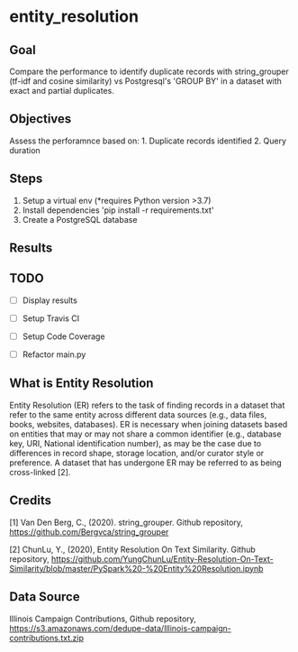 # entity_resolution


## Goal
Compare the performance to identify duplicate records with string_grouper (tf-idf and cosine similarity) 
vs Postgresql's 'GROUP BY' in a dataset with exact and partial duplicates. 


## Objectives
Assess the perforamnce based on:
    1. Duplicate records identified 
    2. Query duration
 

## Steps
1. Setup a virtual env (*requires Python version >3.7)  
2. Install dependencies 'pip install -r requirements.txt' 
3. Create a PostgreSQL database


## Results


## TODO
- [ ] Display results
- [ ] Setup Travis CI 
- [ ] Setup Code Coverage 
- [ ] Refactor main.py


## What is Entity Resolution
Entity Resolution (ER) refers to the task of finding records in a dataset that refer to the same entity across different data sources (e.g., data files, books, websites, databases). ER is necessary when joining datasets based on entities that may or may not share a common identifier (e.g., database key, URI, National identification number), as may be the case due to differences in record shape, storage location, and/or curator style or preference. A dataset that has undergone ER may be referred to as being cross-linked [2].

## Credits
[1] Van Den Berg, C., (2020). string_grouper. Github repository, https://github.com/Bergvca/string_grouper

[2] ChunLu, Y., (2020), Entity Resolution On Text Similarity. Github repository, https://github.com/YungChunLu/Entity-Resolution-On-Text-Similarity/blob/master/PySpark%20-%20Entity%20Resolution.ipynb

## Data Source
Illinois Campaign Contributions, Github repository, https://s3.amazonaws.com/dedupe-data/Illinois-campaign-contributions.txt.zip
